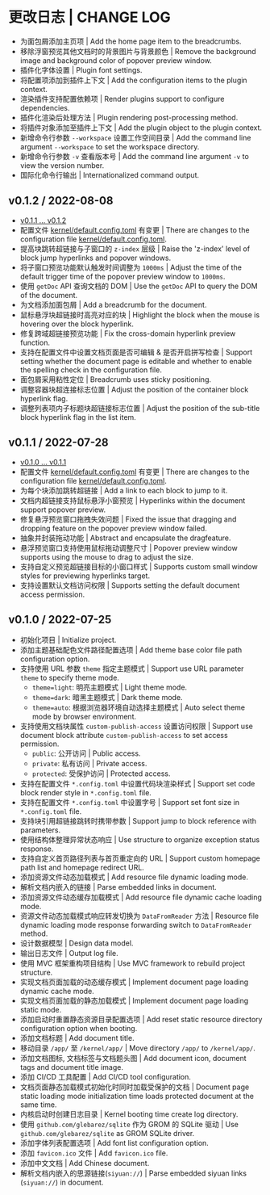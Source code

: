 # 更改日志 | CHANGE LOG

- 为面包屑添加主页项 | Add the home page item to the breadcrumbs.
- 移除浮窗预览其他文档时的背景图片与背景颜色 | Remove the background image and background color of popover preview window.
- 插件化字体设置 | Plugin font settings.
- 将配置项添加到插件上下文 | Add the configuration items to the plugin context.
- 渲染插件支持配置依赖项 | Render plugins support to configure dependencies.
- 插件化渲染后处理方法 | Plugin rendering post-processing method.
- 将插件对象添加至插件上下文 | Add the plugin object to the plugin context.
- 新增命令行参数 `--workspace` 设置工作空间目录 | Add the command line argument `--workspace` to set the workspace directory.
- 新增命令行参数 `-v` 查看版本号 | Add the command line argument `-v` to view the version number.
- 国际化命令行输出 | Internationalized command output.

## v0.1.2 / 2022-08-08

- [v0.1.1 ... v0.1.2](https:///github.com/Zuoqiu-Yingyi/siyuan-publish/compare/v0.1.1...v0.1.2)
- 配置文件 [kernel/default.config.toml](https://github.com/Zuoqiu-Yingyi/siyuan-publish/compare/v0.1.1...v0.1.2#diff-a2009bcf0ab7d03e622ce6e64f71a7cf631de7f47db071364f2f41a93544c098) 有变更 | There are changes to the configuration file [kernel/default.config.toml](https://github.com/Zuoqiu-Yingyi/siyuan-publish/compare/v0.1.1...v0.1.2#diff-a2009bcf0ab7d03e622ce6e64f71a7cf631de7f47db071364f2f41a93544c098).
- 提高块跳转超链接与子窗口的 `z-index` 层级 | Raise the 'z-index' level of block jump hyperlinks and popover windows.
- 将子窗口预览功能默认触发时间调整为 `1000ms` | Adjust the time of the default trigger time of the popover preview window to `1000ms`.
- 使用 `getDoc` API 查询文档的 DOM | Use the `getDoc` API to query the DOM of the document.
- 为文档添加面包屑 | Add a breadcrumb for the document.
- 鼠标悬浮块超链接时高亮对应的块 | Highlight the block when the mouse is hovering over the block hyperlink.
- 修复跨域超链接预览功能 | Fix the cross-domain hyperlink preview function.
- 支持在配置文件中设置文档页面是否可编辑 & 是否开启拼写检查 | Support setting whether the document page is editable and whether to enable the spelling check in the configuration file.
- 面包屑采用粘性定位 | Breadcrumb uses sticky positioning.
- 调整容器块超连接标志位置 | Adjust the position of the container block hyperlink flag.
- 调整列表项内子标题块超链接标志位置 | Adjust the position of the sub-title block hyperlink flag in the list item.

## v0.1.1 / 2022-07-28

- [v0.1.0 ... v0.1.1](https:///github.com/Zuoqiu-Yingyi/siyuan-publish/compare/v0.1.0...v0.1.1)
- 配置文件 [kernel/default.config.toml](https://github.com/Zuoqiu-Yingyi/siyuan-publish/compare/v0.1.0...v0.1.1#diff-a2009bcf0ab7d03e622ce6e64f71a7cf631de7f47db071364f2f41a93544c098) 有变更 | There are changes to the configuration file [kernel/default.config.toml](https://github.com/Zuoqiu-Yingyi/siyuan-publish/compare/v0.1.0...v0.1.1#diff-a2009bcf0ab7d03e622ce6e64f71a7cf631de7f47db071364f2f41a93544c098).
- 为每个块添加跳转超链接 | Add a link to each block to jump to it.
- 文档内超链接支持鼠标悬浮小窗预览 | Hyperlinks within the document support popover preview.
- 修复悬浮预览窗口拖拽失效问题 | Fixed the issue that dragging and dropping feature on the popover preview window failed.
- 抽象并封装拖动功能 | Abstract and encapsulate the dragfeature.
- 悬浮预览窗口支持使用鼠标拖动调整尺寸 | Popover preview window supports using the mouse to drag to adjust the size.
- 支持自定义预览超链接目标的小窗口样式 | Supports custom small window styles for previewing hyperlinks target.
- 支持设置默认文档访问权限 | Supports setting the default document access permission.

## v0.1.0 / 2022-07-25

- 初始化项目 | Initialize project.
- 添加主题基础配色文件路径配置选项 | Add theme base color file path configuration option.
- 支持使用 URL 参数 `theme` 指定主题模式 | Support use URL parameter `theme` to specify theme mode.
  - `theme=light`: 明亮主题模式 | Light theme mode.
  - `theme=dark`: 暗黑主题模式 | Dark theme mode.
  - `theme=auto`: 根据浏览器环境自动选择主题模式 | Auto select theme mode by browser environment.
- 支持使用文档块属性 `custom-publish-access` 设置访问权限 | Support use document block attribute `custom-publish-access` to set access permission.
  - `public`: 公开访问 | Public access.
  - `private`: 私有访问 | Private access.
  - `protected`: 受保护访问 | Protected access.
- 支持在配置文件 `*.config.toml` 中设置代码块渲染样式 | Support set code block render style in `*.config.toml` file.
- 支持在配置文件 `*.config.toml` 中设置字号 | Support set font size in `*.config.toml` file.
- 支持块引用超链接跳转时携带参数 | Support jump to block reference with parameters.
- 使用结构体整理异常状态响应 | Use structure to organize exception status response.
- 支持自定义首页路径列表与首页重定向的 URL | Support custom homepage path list and homepage redirect URL.
- 添加资源文件动态加载模式 | Add resource file dynamic loading mode.
- 解析文档内嵌入的链接 | Parse embedded links in document.
- 添加资源文件动态缓存加载模式 | Add resource file dynamic cache loading mode.
- 资源文件动态加载模式响应转发切换为 `DataFromReader` 方法 | Resource file dynamic loading mode response forwarding switch to `DataFromReader` method.
- 设计数据模型 | Design data model.
- 输出日志文件 | Output log file.
- 使用 MVC 框架重构项目结构 | Use MVC framework to rebuild project structure.
- 实现文档页面加载的动态缓存模式 | Implement document page loading dynamic cache mode.
- 实现文档页面加载的静态加载模式 | Implement document page loading static mode.
- 添加启动时重置静态资源目录配置选项 | Add reset static resource directory configuration option when booting.
- 添加文档标题 | Add document title.
- 移动目录 `/app/` 至 `/kernel/app/` | Move directory `/app/` to `/kernel/app/`.
- 添加文档图标, 文档标签与文档题头图 | Add document icon, document tags and document title image.
- 添加 CI/CD 工具配置 | Add CI/CD tool configuration.
- 文档页面静态加载模式初始化时同时加载受保护的文档 | Document page static loading mode initialization time loads protected document at the same time.
- 内核启动时创建日志目录 | Kernel booting time create log directory.
- 使用 `github.com/glebarez/sqlite` 作为 GROM 的 SQLite 驱动 | Use `github.com/glebarez/sqlite` as GROM SQLite driver.
- 添加字体列表配置选项 | Add font list configuration option.
- 添加 `favicon.ico` 文件 | Add `favicon.ico` file.
- 添加中文文档 | Add Chinese document.
- 解析文档内嵌入的思源链接(`siyuan://`) | Parse embedded siyuan links (`siyuan://`) in document.
